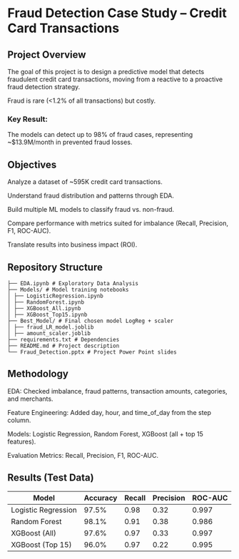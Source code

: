 # Fraud Detection Case Study – Credit Card Transactions
## Project Overview

The goal of this project is to design a predictive model that detects fraudulent credit card transactions, moving from a reactive to a proactive fraud detection strategy.

Fraud is rare (<1.2% of all transactions) but costly. 

### Key Result:
The models can detect up to 98% of fraud cases, representing ~$13.9M/month in prevented fraud losses.

## Objectives

Analyze a dataset of ~595K credit card transactions.

Understand fraud distribution and patterns through EDA.

Build multiple ML models to classify fraud vs. non-fraud.

Compare performance with metrics suited for imbalance (Recall, Precision, F1, ROC-AUC).

Translate results into business impact (ROI).

## Repository Structure
```
├── EDA.ipynb # Exploratory Data Analysis
├── Models/ # Model training notebooks
│ ├── LogisticRegression.ipynb
│ ├── RandomForest.ipynb
│ ├── XGBoost_All.ipynb
│ ├── XGBoost_Top15.ipynb
├── Best_Model/ # Final chosen model LogReg + scaler
│ ├── fraud_LR_model.joblib
│ ├── amount_scaler.joblib
├── requirements.txt # Dependencies
├── README.md # Project description
└── Fraud_Detection.pptx # Project Power Point slides
```

## Methodology

EDA: Checked imbalance, fraud patterns, transaction amounts, categories, and merchants.

Feature Engineering: Added day, hour, and time_of_day from the step column.

Models: Logistic Regression, Random Forest, XGBoost (all + top 15 features).

Evaluation Metrics: Recall, Precision, F1, ROC-AUC.
## Results (Test Data)

| Model               | Accuracy | Recall | Precision | ROC-AUC |
|----------------------|----------|--------|-----------|---------|
| Logistic Regression  | 97.5%    | 0.98   | 0.32      | 0.997   |
| Random Forest        | 98.1%    | 0.91   | 0.38      | 0.986   |
| XGBoost (All)        | 97.6%    | 0.97   | 0.33      | 0.997   |
| XGBoost (Top 15)     | 96.0%    | 0.97   | 0.22      | 0.995   |




